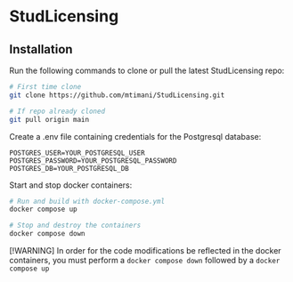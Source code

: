 # StudLicensing

## Installation
Run the following commands to clone or pull the latest StudLicensing repo:
```bash
# First time clone
git clone https://github.com/mtimani/StudLicensing.git

# If repo already cloned
git pull origin main
```

Create a .env file containing credentials for the Postgresql database:
```env
POSTGRES_USER=YOUR_POSTGRESQL_USER
POSTGRES_PASSWORD=YOUR_POSTGRESQL_PASSWORD
POSTGRES_DB=YOUR_POSTGRESQL_DB
```

Start and stop docker containers:
```bash
# Run and build with docker-compose.yml
docker compose up

# Stop and destroy the containers
docker compose down
```

[!WARNING]
In order for the code modifications be reflected in the docker containers, you must perform a `docker compose down` followed by a `docker compose up`